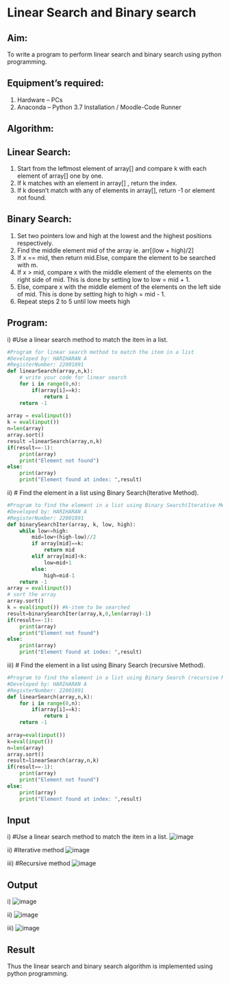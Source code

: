# Linear Search and Binary search
## Aim:
To write a program to perform linear search and binary search using python programming.
## Equipment’s required:
1.	Hardware – PCs
2.	Anaconda – Python 3.7 Installation / Moodle-Code Runner
## Algorithm:
## Linear Search:
1.	Start from the leftmost element of array[] and compare k with each element of array[] one by one.
2.	If k matches with an element in array[] , return the index.
3.	If k doesn’t match with any of elements in array[], return -1 or element not found.
## Binary Search:
1.	Set two pointers low and high at the lowest and the highest positions respectively.
2.	Find the middle element mid of the array ie. arr[(low + high)/2]
3.	If x == mid, then return mid.Else, compare the element to be searched with m.
4.	If x > mid, compare x with the middle element of the elements on the right side of mid. This is done by setting low to low = mid + 1.
5.	Else, compare x with the middle element of the elements on the left side of mid. This is done by setting high to high = mid - 1.
6.	Repeat steps 2 to 5 until low meets high
## Program:
i)	#Use a linear search method to match the item in a list.
```python
#Program for linear search method to match the item in a list
#Developed by: HARIHARAN A
#RegisterNumber: 22001891
def linearSearch(array,n,k):
    # write your code for linear search
    for i in range(0,n):
        if(array[i]==k):
            return i
    return -1
    
array = eval(input())
k = eval(input()) 
n=len(array)
array.sort()
result =linearSearch(array,n,k)
if(result==-1):
    print(array)
    print("Element not found")
else:
    print(array)
    print("Element found at index: ",result)

```
ii)	# Find the element in a list using Binary Search(Iterative Method).
```python
#Program to find the element in a list using Binary Search(Iterative Method)..
#Developed by: HARIHARAN A
#RegisterNumber: 22001891
def binarySearchIter(array, k, low, high):
    while low<=high:
        mid=low+(high-low)//2
        if array[mid]==k:
            return mid
        elif array[mid]<k:
            low=mid+1
        else:
            high=mid-1
    return -1
array = eval(input())
# sort the array
array.sort()
k = eval(input()) #k-item to be searched
result=binarySearchIter(array,k,0,len(array)-1)
if(result==-1):
    print(array)
    print("Element not found")
else:
    print(array)
    print("Element found at index: ",result)

```
iii)	# Find the element in a list using Binary Search (recursive Method).
```python
#Program to find the element in a list using Binary Search (recursive Method).
#Developed by: HARIHARAN A
#RegisterNumber: 22001891
def linearSearch(array,n,k):
    for i in range(0,n):
        if(array[i]==k):
            return i
    return -1
    
array=eval(input())
k=eval(input())
n=len(array)
array.sort()
result=linearSearch(array,n,k)
if(result==-1):
    print(array)
    print("Element not found")
else:
    print(array)
    print("Element found at index: ",result)

```
## Input 
i) #Use a linear search method to match the item in a list.
![image](https://user-images.githubusercontent.com/120353431/214833848-a1d9d0ed-3945-4afc-989b-41106e8caefa.png)

ii) #Iterative method
![image](https://user-images.githubusercontent.com/120353431/214834033-04d90f33-6abe-4828-a5a3-02c4417fbe3b.png)

iii) #Recursive method
![image](https://user-images.githubusercontent.com/120353431/214834147-e69afc80-f17f-4676-87f7-251c02bcb79f.png)

## Output
i)
![image](https://user-images.githubusercontent.com/120353431/214834306-2a91f982-034a-4f1a-a46c-c115b99fb05e.png)

ii)
![image](https://user-images.githubusercontent.com/120353431/214834367-49786daa-532a-45c8-a25b-e9e871377c26.png)

iii)
![image](https://user-images.githubusercontent.com/120353431/214834512-9ae1e134-2825-4c7d-aa47-60ba0937536c.png)


## Result
Thus the linear search and binary search algorithm is implemented using python programming.
